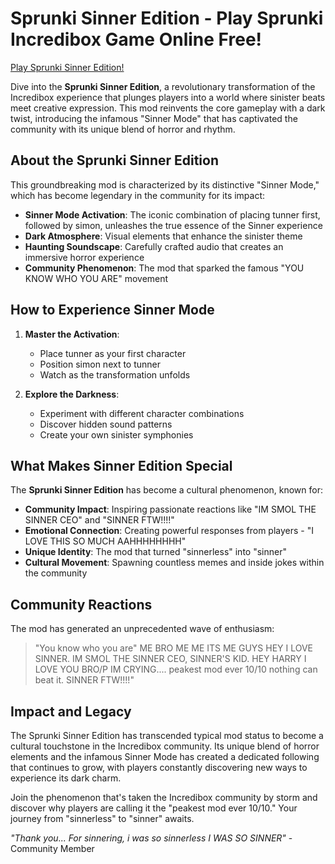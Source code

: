# Sprunki Sinner Edition - Play Sprunki Incredibox Game Online Free!

[Play Sprunki Sinner Edition!](https://sprunkisinneredition.com)

Dive into the **Sprunki Sinner Edition**, a revolutionary transformation of the Incredibox experience that plunges players into a world where sinister beats meet creative expression. This mod reinvents the core gameplay with a dark twist, introducing the infamous "Sinner Mode" that has captivated the community with its unique blend of horror and rhythm.

## About the Sprunki Sinner Edition

This groundbreaking mod is characterized by its distinctive "Sinner Mode," which has become legendary in the community for its impact:

* **Sinner Mode Activation**: The iconic combination of placing tunner first, followed by simon, unleashes the true essence of the Sinner experience
* **Dark Atmosphere**: Visual elements that enhance the sinister theme
* **Haunting Soundscape**: Carefully crafted audio that creates an immersive horror experience
* **Community Phenomenon**: The mod that sparked the famous "YOU KNOW WHO YOU ARE" movement

## How to Experience Sinner Mode

1. **Master the Activation**:
   * Place tunner as your first character
   * Position simon next to tunner
   * Watch as the transformation unfolds

2. **Explore the Darkness**:
   * Experiment with different character combinations
   * Discover hidden sound patterns
   * Create your own sinister symphonies

## What Makes Sinner Edition Special

The **Sprunki Sinner Edition** has become a cultural phenomenon, known for:

* **Community Impact**: Inspiring passionate reactions like "IM SMOL THE SINNER CEO" and "SINNER FTW!!!!"
* **Emotional Connection**: Creating powerful responses from players - "I LOVE THIS SO MUCH AAHHHHHHHH"
* **Unique Identity**: The mod that turned "sinnerless" into "sinner"
* **Cultural Movement**: Spawning countless memes and inside jokes within the community

## Community Reactions

The mod has generated an unprecedented wave of enthusiasm:

> "You know who you are" ME BRO ME ME ITS ME GUYS HEY I LOVE SINNER. IM SMOL THE SINNER CEO, SINNER'S KID. HEY HARRY I LOVE YOU BRO/P IM CRYING.... peakest mod ever 10/10 nothing can beat it. SINNER FTW!!!!"

## Impact and Legacy

The Sprunki Sinner Edition has transcended typical mod status to become a cultural touchstone in the Incredibox community. Its unique blend of horror elements and the infamous Sinner Mode has created a dedicated following that continues to grow, with players constantly discovering new ways to experience its dark charm.

Join the phenomenon that's taken the Incredibox community by storm and discover why players are calling it the "peakest mod ever 10/10." Your journey from "sinnerless" to "sinner" awaits.

_"Thank you... For sinnering, i was so sinnerless I WAS SO SINNER"_ - Community Member

